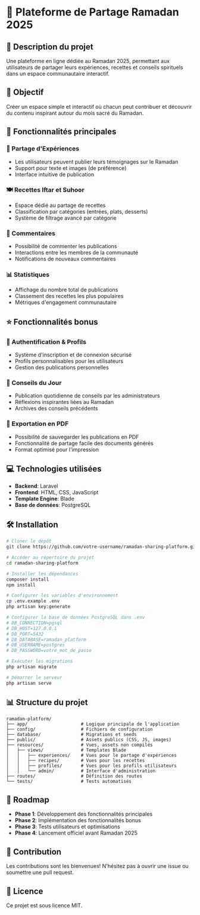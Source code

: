# 🌙 Plateforme de Partage Ramadan 2025

## 📝 Description du projet
Une plateforme en ligne dédiée au Ramadan 2025, permettant aux utilisateurs de partager leurs expériences, recettes et conseils spirituels dans un espace communautaire interactif.

## 🎯 Objectif
Créer un espace simple et interactif où chacun peut contribuer et découvrir du contenu inspirant autour du mois sacré du Ramadan.

## 🚀 Fonctionnalités principales

### 📿 Partage d'Expériences
- Les utilisateurs peuvent publier leurs témoignages sur le Ramadan
- Support pour texte et images (de préférence)
- Interface intuitive de publication

### 🍽️ Recettes Iftar et Suhoor
- Espace dédié au partage de recettes
- Classification par catégories (entrées, plats, desserts)
- Système de filtrage avancé par catégorie

### 💬 Commentaires
- Possibilité de commenter les publications
- Interactions entre les membres de la communauté
- Notifications de nouveaux commentaires

### 📊 Statistiques
- Affichage du nombre total de publications
- Classement des recettes les plus populaires
- Métriques d'engagement communautaire

## ⭐ Fonctionnalités bonus

### 🔐 Authentification & Profils
- Système d'inscription et de connexion sécurisé
- Profils personnalisables pour les utilisateurs
- Gestion des publications personnelles

### 🌟 Conseils du Jour
- Publication quotidienne de conseils par les administrateurs
- Réflexions inspirantes liées au Ramadan
- Archives des conseils précédents

### 📜 Exportation en PDF
- Possibilité de sauvegarder les publications en PDF
- Fonctionnalité de partage facile des documents générés
- Format optimisé pour l'impression

## 💻 Technologies utilisées

- **Backend**: Laravel
- **Frontend**: HTML, CSS, JavaScript
- **Template Engine**: Blade
- **Base de données**: PostgreSQL

## 🛠️ Installation

```bash
# Cloner le dépôt
git clone https://github.com/votre-username/ramadan-sharing-platform.git

# Accéder au répertoire du projet
cd ramadan-sharing-platform

# Installer les dépendances
composer install
npm install

# Configurer les variables d'environnement
cp .env.example .env
php artisan key:generate

# Configurer la base de données PostgreSQL dans .env
# DB_CONNECTION=pgsql
# DB_HOST=127.0.0.1
# DB_PORT=5432
# DB_DATABASE=ramadan_platform
# DB_USERNAME=postgres
# DB_PASSWORD=votre_mot_de_passe

# Exécuter les migrations
php artisan migrate

# Démarrer le serveur
php artisan serve
```

## 📊 Structure du projet
```
ramadan-platform/
├── app/                    # Logique principale de l'application
├── config/                 # Fichiers de configuration
├── database/               # Migrations et seeds
├── public/                 # Assets publics (CSS, JS, images)
├── resources/              # Vues, assets non compilés
│   ├── views/              # Templates Blade
│   │   ├── experiences/    # Vues pour le partage d'expériences
│   │   ├── recipes/        # Vues pour les recettes
│   │   ├── profiles/       # Vues pour les profils utilisateurs
│   │   └── admin/          # Interface d'administration
├── routes/                 # Définition des routes
└── tests/                  # Tests automatisés
```

## 🔮 Roadmap
- **Phase 1**: Développement des fonctionnalités principales
- **Phase 2**: Implémentation des fonctionnalités bonus
- **Phase 3**: Tests utilisateurs et optimisations
- **Phase 4**: Lancement officiel avant Ramadan 2025

## 👥 Contribution
Les contributions sont les bienvenues! N'hésitez pas à ouvrir une issue ou soumettre une pull request.

## 📄 Licence
Ce projet est sous licence MIT.
